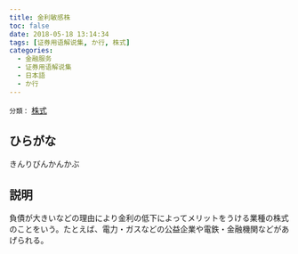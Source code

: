 ```yaml
---
title: 金利敏感株
toc: false
date: 2018-05-18 13:14:34
tags: [证券用语解说集, か行, 株式]
categories:
  - 金融服务
  - 证券用语解说集
  - 日本語
  - か行
---
```


`分類：` [株式](/tags/株式/)

## ひらがな

きんりびんかんかぶ

## 説明

負債が大きいなどの理由により金利の低下によってメリットをうける業種の株式のことをいう。たとえば、電力・ガスなどの公益企業や電鉄・金融機関などがあげられる。
